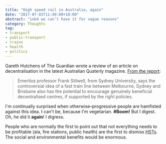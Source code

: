 ```yaml
---
title: "High speed rail in Australia, again"
date: "2017-07-03T11:40:00+10:00"
abstract: "inb4 we can’t have it for vague reasons"
category: Thoughts
tag:
- transport
- public-transport
- trains
- health
- politics
---
```

Gareth Hutchens of The Guardian wrote a review of an article on decentralisation in the latest Australian Quaterly magazine. [From the report]\:

> Emeritus professor Frank Stilwell, from Sydney University, says the controversial idea of a fast train line between Melbourne, Sydney and Brisbane also has the potential to encourage genuinely beneficial decentralised centres, if supported by the right policies.

I'm continually surprised when otherwise–progressive people are hamfisted against this idea. I can't be, because I'm vegetarian. **#Boom!** But I digest. Oh, he did it **again**! I digress.

People who are normally the first to point out that not everything needs to be profitable (ala, fire stations, public health) are the first to dismiss <abbr title="high speed transports">HSTs</abbr>. The social and environmental benefits would be enormous.

[From the report]: https://www.theguardian.com/australia-news/2017/jul/03/coalitions-decentralisation-program-falling-woefully-short-economist-says

